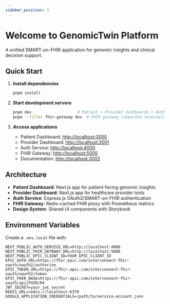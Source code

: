 ```yaml
---
sidebar_position: 1
---
```


# Welcome to GenomicTwin Platform

A unified SMART-on-FHIR application for genomic insights and clinical decision support.

## Quick Start

1. **Install dependencies**

   ```bash
   pnpm install
   ```

2. **Start development servers**

   ```bash
   pnpm dev                    # Patient + Provider dashboards + Auth service
   pnpm --filter fhir-gateway dev  # FHIR gateway (separate terminal)
   ```

3. **Access applications**
   - Patient Dashboard: <http://localhost:3000>
   - Provider Dashboard: <http://localhost:3001>
   - Auth Service: <http://localhost:4000>
   - FHIR Gateway: <http://localhost:5000>
   - Documentation: <http://localhost:3002>

## Architecture

- **Patient Dashboard**: Next.js app for patient-facing genomic insights
- **Provider Dashboard**: Next.js app for healthcare provider tools
- **Auth Service**: Express.js OAuth2/SMART-on-FHIR authentication
- **FHIR Gateway**: Redis-cached FHIR proxy with Prometheus metrics
- **Design System**: Shared UI components with Storybook

## Environment Variables

Create a `.env.local` file with:

```env
NEXT_PUBLIC_AUTH_SERVICE_URL=http://localhost:4000
NEXT_PUBLIC_FHIR_GATEWAY_URL=http://localhost:5000
NEXT_PUBLIC_EPIC_CLIENT_ID=YOUR_EPIC_CLIENT_ID
EPIC_AUTH_URL=https://fhir.epic.com/interconnect-fhir-oauth/oauth2/authorize
EPIC_TOKEN_URL=https://fhir.epic.com/interconnect-fhir-oauth/oauth2/token
EPIC_FHIR_BASE=https://fhir.epic.com/interconnect-fhir-oauth/api/FHIR/R4
JWT_SECRET=your_jwt_secret
REDIS_URL=redis://localhost:6379
GOOGLE_APPLICATION_CREDENTIALS=/path/to/service-account.json
```
